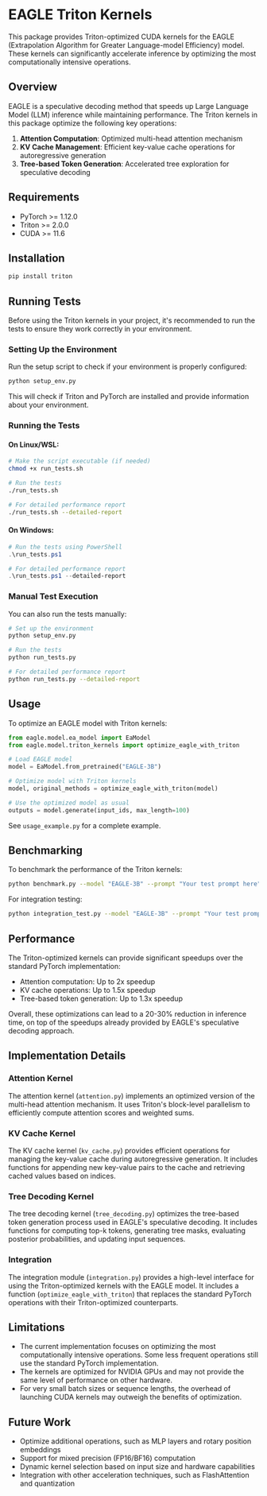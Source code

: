 # EAGLE Triton Kernels

This package provides Triton-optimized CUDA kernels for the EAGLE (Extrapolation Algorithm for Greater Language-model Efficiency) model. These kernels can significantly accelerate inference by optimizing the most computationally intensive operations.

## Overview

EAGLE is a speculative decoding method that speeds up Large Language Model (LLM) inference while maintaining performance. The Triton kernels in this package optimize the following key operations:

1. **Attention Computation**: Optimized multi-head attention mechanism
2. **KV Cache Management**: Efficient key-value cache operations for autoregressive generation
3. **Tree-based Token Generation**: Accelerated tree exploration for speculative decoding

## Requirements

- PyTorch >= 1.12.0
- Triton >= 2.0.0
- CUDA >= 11.6

## Installation

```bash
pip install triton
```

## Running Tests

Before using the Triton kernels in your project, it's recommended to run the tests to ensure they work correctly in your environment.

### Setting Up the Environment

Run the setup script to check if your environment is properly configured:

```bash
python setup_env.py
```

This will check if Triton and PyTorch are installed and provide information about your environment.

### Running the Tests

#### On Linux/WSL:

```bash
# Make the script executable (if needed)
chmod +x run_tests.sh

# Run the tests
./run_tests.sh

# For detailed performance report
./run_tests.sh --detailed-report
```

#### On Windows:

```powershell
# Run the tests using PowerShell
.\run_tests.ps1

# For detailed performance report
.\run_tests.ps1 --detailed-report
```

### Manual Test Execution

You can also run the tests manually:

```bash
# Set up the environment
python setup_env.py

# Run the tests
python run_tests.py

# For detailed performance report
python run_tests.py --detailed-report
```

## Usage

To optimize an EAGLE model with Triton kernels:

```python
from eagle.model.ea_model import EaModel
from eagle.model.triton_kernels import optimize_eagle_with_triton

# Load EAGLE model
model = EaModel.from_pretrained("EAGLE-3B")

# Optimize model with Triton kernels
model, original_methods = optimize_eagle_with_triton(model)

# Use the optimized model as usual
outputs = model.generate(input_ids, max_length=100)
```

See `usage_example.py` for a complete example.

## Benchmarking

To benchmark the performance of the Triton kernels:

```bash
python benchmark.py --model "EAGLE-3B" --prompt "Your test prompt here" --max-length 100 --num-runs 5
```

For integration testing:

```bash
python integration_test.py --model "EAGLE-3B" --prompt "Your test prompt here" --max-length 100 --num-runs 3 --verbose
```

## Performance

The Triton-optimized kernels can provide significant speedups over the standard PyTorch implementation:

- Attention computation: Up to 2x speedup
- KV cache operations: Up to 1.5x speedup
- Tree-based token generation: Up to 1.3x speedup

Overall, these optimizations can lead to a 20-30% reduction in inference time, on top of the speedups already provided by EAGLE's speculative decoding approach.

## Implementation Details

### Attention Kernel

The attention kernel (`attention.py`) implements an optimized version of the multi-head attention mechanism. It uses Triton's block-level parallelism to efficiently compute attention scores and weighted sums.

### KV Cache Kernel

The KV cache kernel (`kv_cache.py`) provides efficient operations for managing the key-value cache during autoregressive generation. It includes functions for appending new key-value pairs to the cache and retrieving cached values based on indices.

### Tree Decoding Kernel

The tree decoding kernel (`tree_decoding.py`) optimizes the tree-based token generation process used in EAGLE's speculative decoding. It includes functions for computing top-k tokens, generating tree masks, evaluating posterior probabilities, and updating input sequences.

### Integration

The integration module (`integration.py`) provides a high-level interface for using the Triton-optimized kernels with the EAGLE model. It includes a function (`optimize_eagle_with_triton`) that replaces the standard PyTorch operations with their Triton-optimized counterparts.

## Limitations

- The current implementation focuses on optimizing the most computationally intensive operations. Some less frequent operations still use the standard PyTorch implementation.
- The kernels are optimized for NVIDIA GPUs and may not provide the same level of performance on other hardware.
- For very small batch sizes or sequence lengths, the overhead of launching CUDA kernels may outweigh the benefits of optimization.

## Future Work

- Optimize additional operations, such as MLP layers and rotary position embeddings
- Support for mixed precision (FP16/BF16) computation
- Dynamic kernel selection based on input size and hardware capabilities
- Integration with other acceleration techniques, such as FlashAttention and quantization